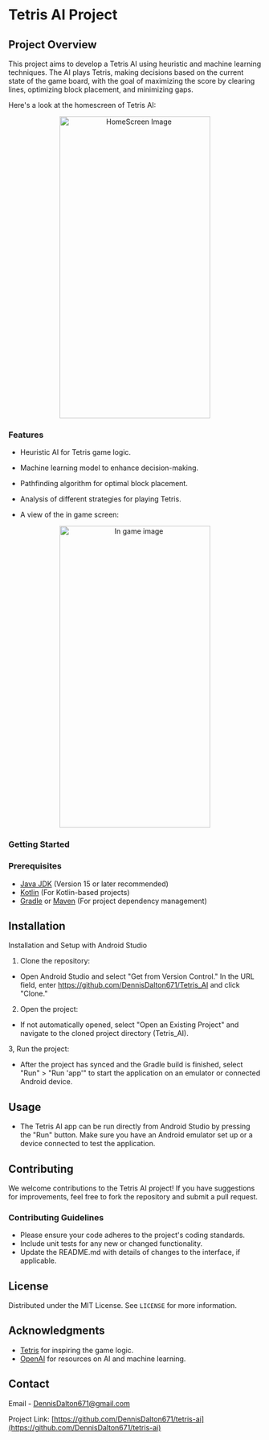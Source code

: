 # Tetris AI Project

## Project Overview

This project aims to develop a Tetris AI using heuristic and machine learning techniques. The AI plays Tetris, making decisions based on the current state of the game board, 
with the goal of maximizing the score by clearing lines, optimizing block placement, and minimizing gaps. 

Here's a look at the homescreen of Tetris AI:

<div align="center">
  <img src = "https://github.com/DennisDalton671/SteamCharts/blob/master/images/Tetris_Menu.jpg" alt = "HomeScreen Image" width = "300" height = "600">
</div>

### Features

- Heuristic AI for Tetris game logic.

- Machine learning model to enhance decision-making.

- Pathfinding algorithm for optimal block placement.

- Analysis of different strategies for playing Tetris.

- A view of the in game screen:

<div align="center">
  <img src = "https://github.com/DennisDalton671/SteamCharts/blob/master/images/Tetris_Game.jpg" alt = "In game image" width = "300" height = "600">
</div>

### Getting Started

### Prerequisites

- [Java JDK](https://www.oracle.com/java/technologies/javase-jdk15-downloads.html) (Version 15 or later recommended)
- [Kotlin](https://kotlinlang.org/) (For Kotlin-based projects)
- [Gradle](https://gradle.org/) or [Maven](https://maven.apache.org/) (For project dependency management)

## Installation

Installation and Setup with Android Studio

1. Clone the repository:

- Open Android Studio and select "Get from Version Control."
  In the URL field, enter https://github.com/DennisDalton671/Tetris_AI and click "Clone."

2. Open the project:

- If not automatically opened, select "Open an Existing Project" and navigate to the cloned project directory (Tetris_AI).

3, Run the project:

- After the project has synced and the Gradle build is finished, select "Run" > "Run 'app'" to start the application on an emulator or connected Android device.

## Usage

- The Tetris AI app can be run directly from Android Studio by pressing the "Run" button. Make sure you have an Android emulator set up or a device connected to test the application.

## Contributing

We welcome contributions to the Tetris AI project! If you have suggestions for improvements, feel free to fork the repository and submit a pull request.

### Contributing Guidelines

- Please ensure your code adheres to the project's coding standards.
- Include unit tests for any new or changed functionality.
- Update the README.md with details of changes to the interface, if applicable.

## License

Distributed under the MIT License. See `LICENSE` for more information.

## Acknowledgments

- [Tetris](https://tetris.com/) for inspiring the game logic.
- [OpenAI](https://openai.com/) for resources on AI and machine learning.

## Contact

Email - DennisDalton671@gmail.com

Project Link: [https://github.com/DennisDalton671/tetris-ai](https://github.com/DennisDalton671/tetris-ai)
